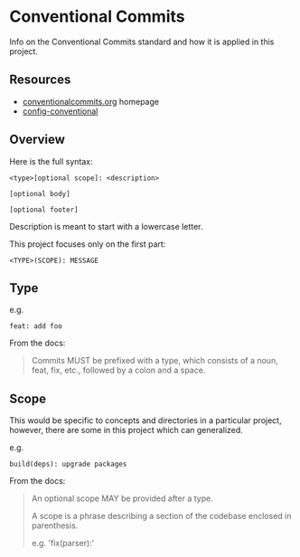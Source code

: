 # Conventional Commits

Info on the Conventional Commits standard and how it is applied in this project.


## Resources

- [conventionalcommits.org](https://www.conventionalcommits.org) homepage
- [config-conventional](https://github.com/conventional-changelog/commitlint/tree/master/%40commitlint/config-conventional#type-enum)


## Overview

Here is the full syntax:

```
<type>[optional scope]: <description>

[optional body]

[optional footer]
```

Description is meant to start with a lowercase letter.

This project focuses only on the first part:

```
<TYPE>(SCOPE): MESSAGE
```


## Type

e.g.

```
feat: add foo
```

From the docs:

> Commits MUST be prefixed with a type, which consists of a noun, feat, fix, etc., followed by a colon and a space.


## Scope

This would be specific to concepts and directories in a particular project, however, there are some in this project which can generalized.

e.g.

```
build(deps): upgrade packages
```

From the docs:

> An optional scope MAY be provided after a type.
>
> A scope is a phrase describing a section of the codebase enclosed in parenthesis.
>
> e.g. 'fix(parser):'
